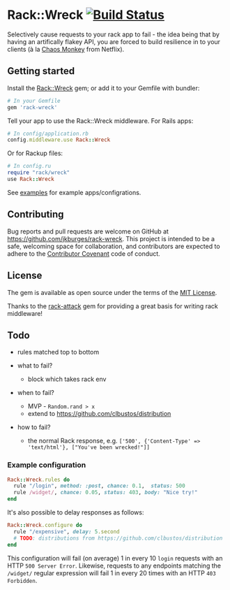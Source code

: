 # Rack::Wreck [![Build Status](https://travis-ci.org/jkburges/rack-wreck.svg?branch=master)](https://travis-ci.org/jkburges/rack-wreck)

Selectively cause requests to your rack app to fail - the idea being that by having an artifically flakey API, you are forced to build resilience in to your clients (à la [Chaos Monkey](https://github.com/Netflix/chaosmonkey) from Netflix).

## Getting started

Install the [Rack::Wreck](http://rubygems.org/gems/rack-wreck) gem; or add it to your Gemfile with bundler:

```ruby
# In your Gemfile
gem 'rack-wreck'
```
Tell your app to use the Rack::Wreck middleware.
For Rails apps:

```ruby
# In config/application.rb
config.middleware.use Rack::Wreck
```

Or for Rackup files:

```ruby
# In config.ru
require "rack/wreck"
use Rack::Wreck
```

See [examples](example) for example apps/configrations.

## Contributing

Bug reports and pull requests are welcome on GitHub at https://github.com/jkburges/rack-wreck. This project is intended to be a safe, welcoming space for collaboration, and contributors are expected to adhere to the [Contributor Covenant](http://contributor-covenant.org) code of conduct.


## License

The gem is available as open source under the terms of the [MIT License](http://opensource.org/licenses/MIT).

Thanks to the [rack-attack](https://github.com/kickstarter/rack-attack) gem for providing a great basis for writing rack middleware!

## Todo

* rules matched top to bottom

* what to fail?
  * block which takes rack env

* when to fail?
  * MVP - `Random.rand > x `
  * extend to https://github.com/clbustos/distribution

* how to fail?
  * the normal Rack response, e.g. `['500', {'Content-Type' => 'text/html'}, ["You've been wrecked!"]]`

### Example configuration

```ruby
Rack::Wreck.rules do
  rule "/login", method: :post, chance: 0.1,  status: 500
  rule /widget/, chance: 0.05, status: 403, body: "Nice try!" 
end
```

It's also possible to delay responses as follows:

```ruby
Rack::Wreck.configure do
  rule "/expensive", delay: 5.second
  # TODO: distributions from https://github.com/clbustos/distribution
end
```

This configuration will fail (on average) 1 in every 10 `login` requests with an HTTP `500 Server Error`. Likewise, requests to any endpoints matching the `/widget/` regular expression will fail 1 in every 20 times with an HTTP `403 Forbidden`.
